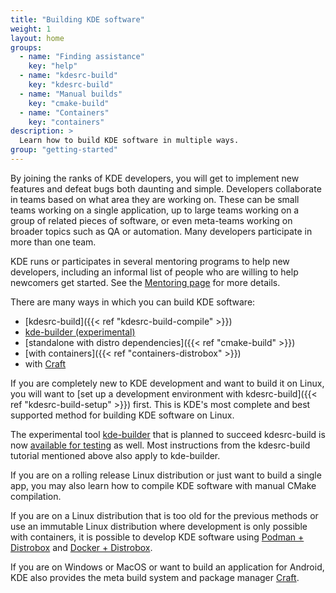 ```yaml
---
title: "Building KDE software"
weight: 1
layout: home
groups:
  - name: "Finding assistance"
    key: "help"
  - name: "kdesrc-build"
    key: "kdesrc-build"
  - name: "Manual builds"
    key: "cmake-build"
  - name: "Containers"
    key: "containers"
description: >
  Learn how to build KDE software in multiple ways.
group: "getting-started"
---
```


By joining the ranks of KDE developers, you will get to implement new features and defeat bugs both daunting and simple. Developers collaborate in teams based on what area they are working on. These can be small teams working on a single application, up to large teams working on a group of related pieces of software, or even meta-teams working on broader topics such as QA or automation. Many developers participate in more than one team.

KDE runs or participates in several mentoring programs to help new developers, including an informal list of people who are willing to help newcomers get started. See the [Mentoring page](https://community.kde.org/Mentoring) for more details.

There are many ways in which you can build KDE software:

* [kdesrc-build]({{< ref "kdesrc-build-compile" >}})
* [kde-builder (experimental)](https://invent.kde.org/sdk/kde-builder)
* [standalone with distro dependencies]({{< ref "cmake-build" >}})
* [with containers]({{< ref "containers-distrobox" >}})
* with [Craft](https://community.kde.org/Craft)

If you are completely new to KDE development and want to build it on Linux, you will want to [set up a development environment with kdesrc-build]({{< ref "kdesrc-build-setup" >}}) first. This is KDE's most complete and best supported method for building KDE software on Linux.

The experimental tool [kde-builder](https://invent.kde.org/sdk/kde-builder) that is planned to succeed kdesrc-build is now [available for testing](https://discuss.kde.org/t/please-start-testing-kde-builder-if-using-kdesrc-build/13698) as well. Most instructions from the kdesrc-build tutorial mentioned above also apply to kde-builder.

If you are on a rolling release Linux distribution or just want to build a single app, you may also learn how to compile KDE software with manual CMake compilation.

If you are on a Linux distribution that is too old for the previous methods or use an immutable Linux distribution where development is only possible with containers, it is possible to develop KDE software using [Podman + Distrobox](https://community.kde.org/Get_Involved/development/More#Option_2._distrobox) and [Docker + Distrobox](https://community.kde.org/Neon/Containers).

If you are on Windows or MacOS or want to build an application for Android, KDE also provides the meta build system and package manager [Craft](https://community.kde.org/Craft).
